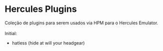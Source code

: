Hercules Plugins
===========
Coleção de plugins para serem usados via HPM para o Hercules Emulator.<br/>
<br/>
Initial:<br/>
* hatless (hide at will your headgear)<br/>
